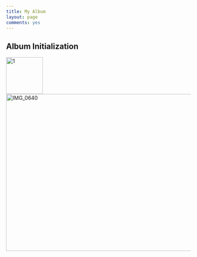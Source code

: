 ```yaml
---
title: My Album
layout: page
comments: yes
---
```

<link rel="stylesheet" href="../media/css/colorbox.css" />
<script src="https://ajax.googleapis.com/ajax/libs/jquery/1.9.1/jquery.min.js"></script>
<script src="../media/js/jquery.colorbox.js"></script>
<script>
$(document).ready(function(){
//Examples of how to assign the Colorbox event to elements
$(".group").colorbox({rel:'group', slideshow:true});			
});
</script>
		
<h2>Album Initialization</h2>
<a class="group" href="http://mitchief.org/media-files/photo/20130411-xuxiaoping/img_7108.jpg" title="http://mitchief.org"><img src="http://mitchief.org/media-files/photo/20130411-xuxiaoping/img_7108.jpg" width="100" alt="1"></a>
<a class="group" href="http://www.flickr.com/photos/sbzhouhao/8932105921/" title="IMG_0640 by Zhou Hao, on Flickr"><img src="http://farm6.staticflickr.com/5339/8932105921_fc5b43d151_z.jpg" width="640" height="427" alt="IMG_0640"></a>
